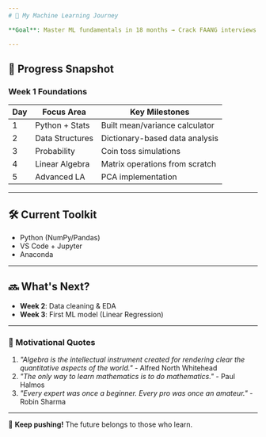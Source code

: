 ```yaml
---
# 🚀 My Machine Learning Journey  

**Goal**: Master ML fundamentals in 18 months → Crack FAANG interviews  

---
```


## 📅 Progress Snapshot  

### **Week 1 Foundations**  
| Day | Focus Area          | Key Milestones                     |  
|-----|---------------------|------------------------------------|  
| 1   | Python + Stats      | Built mean/variance calculator     |  
| 2   | Data Structures     | Dictionary-based data analysis     |  
| 3   | Probability         | Coin toss simulations              |  
| 4   | Linear Algebra      | Matrix operations from scratch     |  
| 5   | Advanced LA         | PCA implementation                 |  

---

## 🛠️ Current Toolkit  
- Python (NumPy/Pandas)  
- VS Code + Jupyter  
- Anaconda  

---

## 🔜 What's Next?  
- **Week 2**: Data cleaning & EDA  
- **Week 3**: First ML model (Linear Regression)  

---

### 💬 Motivational Quotes  
1. *"Algebra is the intellectual instrument created for rendering clear the quantitative aspects of the world."* - Alfred North Whitehead  
2. *"The only way to learn mathematics is to do mathematics."* - Paul Halmos  
3. *"Every expert was once a beginner. Every pro was once an amateur."* - Robin Sharma  

---

🚀 **Keep pushing!** The future belongs to those who learn.  
